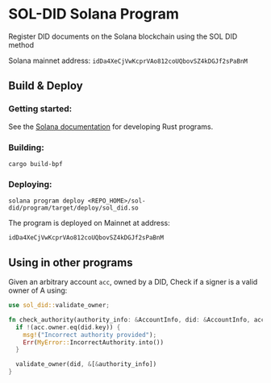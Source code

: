# SOL-DID Solana Program

Register DID documents on the Solana blockchain using the SOL DID method

Solana mainnet address: `idDa4XeCjVwKcprVAo812coUQbovSZ4kDGJf2sPaBnM`

## Build & Deploy

### Getting started:

See the 
[Solana documentation](https://docs.solana.com/developing/on-chain-programs/developing-rust)
for developing Rust programs.

### Building:

    cargo build-bpf

### Deploying:

    solana program deploy <REPO_HOME>/sol-did/program/target/deploy/sol_did.so

The program is deployed on Mainnet at address:

    idDa4XeCjVwKcprVAo812coUQbovSZ4kDGJf2sPaBnM
    
## Using in other programs

Given an arbitrary account `acc`, owned by a DID,
Check if a signer is a valid owner of A using:

```rust
use sol_did::validate_owner;

fn check_authority(authority_info: &AccountInfo, did: &AccountInfo, acc: &MyAccount) -> ProgramResult {
  if !(acc.owner.eq(did.key)) {
    msg!("Incorrect authority provided");
    Err(MyError::IncorrectAuthority.into())
  }

  validate_owner(did, &[&authority_info])
}
```
